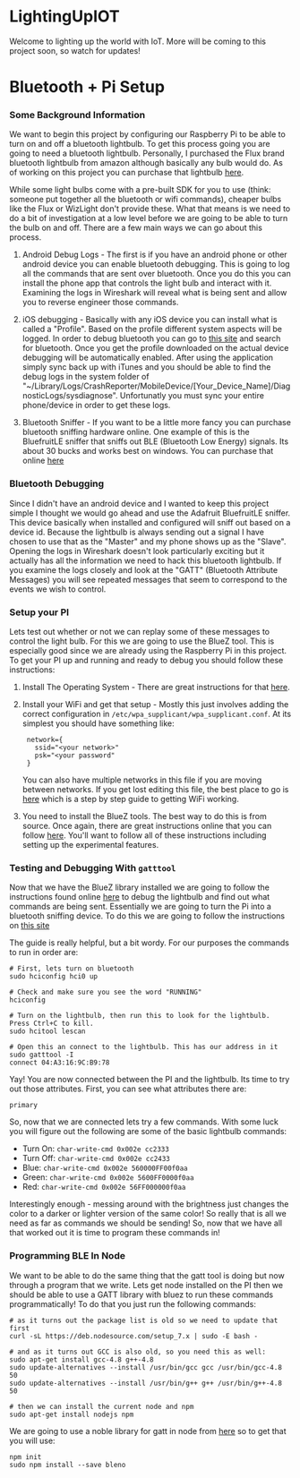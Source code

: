 # LightingUpIOT

Welcome to lighting up the world with IoT. More will be coming to this project soon, so watch for updates!

# Bluetooth + Pi Setup

### Some Background Information

We want to begin this project by configuring our Raspberry Pi to be able to turn on and off a bluetooth lightbulb. To get this process going you are going to need a bluetooth lightbulb. Personally, I purchased the Flux brand bluetooth lightbulb from amazon although basically any bulb would do. As of working on this project you can purchase that lightbulb [here](https://www.amazon.com/Flux-Bluetooth-Smart-Light-Generation/dp/B016NVSI7G/ref=sr_1_1?ie=UTF8&qid=1491085346&sr=8-1&keywords=flux+bluetooth).

While some light bulbs come with a pre-built SDK for you to use (think: someone put together all the bluetooth or wifi commands), cheaper bulbs like the Flux or WizLight don't provide these. What that means is we need to do a bit of investigation at a low level before we are going to be able to turn the bulb on and off. There are a few main ways we can go about this process.

1. Android Debug Logs - The first is if you have an android phone or other android device you can enable bluetooth debugging. This is going to log all the commands that are sent over bluetooth. Once you do this you can install the phone app that controls the light bulb and interact with it. Examining the logs in Wireshark will reveal what is being sent and allow you to reverse engineer those commands.

1. iOS debugging - Basically with any iOS device you can install what is called a "Profile". Based on the profile different system aspects will be logged. In order to debug bluetooth you can go to [this site](https://developer.apple.com/bug-reporting/profiles-and-logs/) and search for bluetooth. Once you get the profile downloaded on the actual device debugging will be automatically enabled. After using the application simply sync back up with iTunes and you should be able to find the debug logs in the system folder of "~/Library/Logs/CrashReporter/MobileDevice/[Your_Device_Name]/DiagnosticLogs/sysdiagnose". Unfortunatly you must sync your entire phone/device in order to get these logs.

1. Bluetooth Sniffer - If you want to be a little more fancy you can purchase bluetooth sniffing hardware online. One example of this is the BluefruitLE sniffer that sniffs out BLE (Bluetooth Low Energy) signals. Its about 30 bucks and works best on windows. You can purchase that online [here](https://www.adafruit.com/product/2269)

### Bluetooth Debugging

Since I didn't have an android device and I wanted to keep this project simple I thought we would go ahead and use the Adafruit BluefruitLE sniffer. This device basically when installed and configured will sniff out based on a device id. Because the lightbulb is always sending out a signal I have chosen to use that as the "Master" and my phone shows up as the "Slave". Opening the logs in Wireshark doesn't look particularly exciting but it actually has all the information we need to hack this bluetooth lightbulb. If you examine the logs closely and look at the "GATT" (Bluetooth Attribute Messages) you will see repeated messages that seem to correspond to the events we wish to control.

### Setup your PI

Lets test out whether or not we can replay some of these messages to control the light bulb. For this we are going to use the BlueZ tool. This is especially good since we are already using the Raspberry Pi in this project. To get your PI up and running and ready to debug you should follow these instructions:

1. Install The Operating System - There are great instructions for that [here](https://www.raspberrypi.org/documentation/installation/installing-images/).

1. Install your WiFi and get that setup - Mostly this just involves adding the correct configuration in `/etc/wpa_supplicant/wpa_supplicant.conf`. At its simplest you should have something like:

        network={
          ssid="<your network>"
          psk="<your password"
        }

    You can also have multiple networks in this file if you are moving between networks. If you get lost editing this file, the best place to go is [here](https://www.raspberrypi.org/documentation/configuration/wireless/wireless-cli.md) which is a step by step guide to getting WiFi working.

1. You need to install the BlueZ tools. The best way to do this is from source. Once again, there are great instructions online that you can follow [here](https://learn.adafruit.com/install-bluez-on-the-raspberry-pi/installation). You'll want to follow all of these instructions including setting up the experimental features.

### Testing and Debugging With `gatttool`

Now that we have the BlueZ library installed we are going to follow the instructions found online [here](https://learn.adafruit.com/reverse-engineering-a-bluetooth-low-energy-light-bulb/control-with-bluez) to debug the lightbulb and find out what commands are being sent. Essentially we are going to turn the Pi into a bluetooth sniffing device. To do this we are going to follow the instructions on [this site](https://learn.adafruit.com/reverse-engineering-a-bluetooth-low-energy-light-bulb/control-with-bluez)


The guide is really helpful, but a bit wordy. For our purposes the commands to run in order are:

    # First, lets turn on bluetooth
    sudo hciconfig hci0 up

    # Check and make sure you see the word "RUNNING"
    hciconfig

    # Turn on the lightbulb, then run this to look for the lightbulb. Press Ctrl+C to kill.
    sudo hcitool lescan

    # Open this an connect to the lightbulb. This has our address in it
    sudo gatttool -I
    connect 04:A3:16:9C:B9:78

Yay! You are now connected between the PI and the lightbulb. Its time to try out those attributes. First, you can see what attributes there are:

    primary

So, now that we are connected lets try a few commands. With some luck you will figure out the following are some of the basic lightbulb commands:

* Turn On:  `char-write-cmd 0x002e cc2333`
* Turn Off: `char-write-cmd 0x002e cc2433`
* Blue:  `char-write-cmd 0x002e 560000FF00f0aa`
* Green: `char-write-cmd 0x002e 5600FF0000f0aa`
* Red:   `char-write-cmd 0x002e 56FF000000f0aa`

Interestingly enough - messing around with the brightness just changes the color to a darker or lighter version of the same color! So really that is all we need as far as commands we should be sending! So, now that we have all that worked out it is time to program these commands in!

### Programming BLE In Node

We want to be able to do the same thing that the gatt tool is doing but now through a program that we write. Lets get node installed on the PI then we should be able to use a GATT library with bluez to run these commands programmatically! To do that you just run the following commands:

    # as it turns out the package list is old so we need to update that first
    curl -sL https://deb.nodesource.com/setup_7.x | sudo -E bash -

    # and as it turns out GCC is also old, so you need this as well:
    sudo apt-get install gcc-4.8 g++-4.8
    sudo update-alternatives --install /usr/bin/gcc gcc /usr/bin/gcc-4.8 50
    sudo update-alternatives --install /usr/bin/g++ g++ /usr/bin/g++-4.8 50

    # then we can install the current node and npm
    sudo apt-get install nodejs npm

We are going to use a noble library for gatt in node from [here](https://github.com/sandeepmistry/bleno) so to get that you will use:

    npm init
    sudo npm install --save bleno













